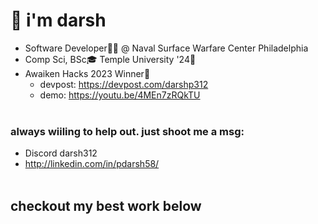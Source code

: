 # 👋 i'm darsh 
 *  Software Developer👨‍💻 @ Naval Surface Warfare Center Philadelphia 
 *  Comp Sci, BSc🎓 Temple University '24🦉
 *  Awaiken Hacks 2023 Winner🎉
    - devpost: https://devpost.com/darshp312
    - demo: https://youtu.be/4MEn7zRQkTU <br><br>


### always wiiling to help out. just shoot me a msg: 
- Discord darsh312
- http://linkedin.com/in/pdarsh58/ <br><br>

<h2>checkout my best work below</h2> 







